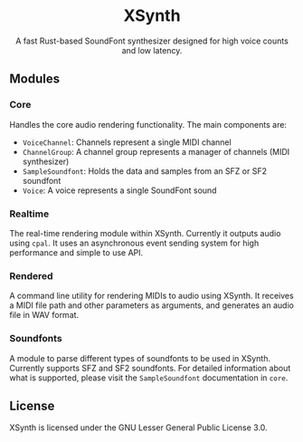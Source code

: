 <h1 align="center">XSynth</h1>
<p align="center">A fast Rust-based SoundFont synthesizer designed for high voice counts and low latency.</p>

## Modules

### Core
Handles the core audio rendering functionality.
The main components are:
- `VoiceChannel`: Channels represent a single MIDI channel
- `ChannelGroup`: A channel group represents a manager of channels (MIDI synthesizer)
- `SampleSoundfont`: Holds the data and samples from an SFZ or SF2 soundfont
- `Voice`: A voice represents a single SoundFont sound

### Realtime
The real-time rendering module within XSynth. Currently it outputs audio using `cpal`.
It uses an asynchronous event sending system for high performance and simple to use API.

### Rendered
A command line utility for rendering MIDIs to audio using XSynth.
It receives a MIDI file path and other parameters as arguments, and generates an audio file in WAV format.

### Soundfonts
A module to parse different types of soundfonts to be used in XSynth.
Currently supports SFZ and SF2 soundfonts. For detailed information about
what is supported, please visit the `SampleSoundfont` documentation in `core`.

## License

XSynth is licensed under the GNU Lesser General Public License 3.0.
